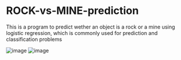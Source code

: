 # ROCK-vs-MINE-prediction

This is a program to predict wether an object is a rock or a mine using logistic regression, which is commonly used for prediction and classification problems


![image](https://user-images.githubusercontent.com/82158822/220980847-4ed7d32d-d683-4f86-9e4f-6d40a965e885.png)
![image](https://user-images.githubusercontent.com/82158822/220981006-f4d17250-04c5-42d6-9034-d7a1d1589f31.png)



